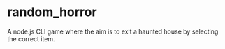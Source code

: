 # random_horror
A node.js CLI game where the aim is to exit a haunted house by selecting the correct item.
